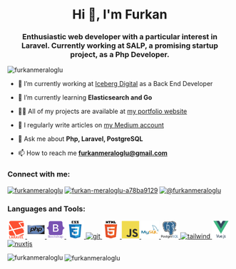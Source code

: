 <h1 align="center">Hi 👋, I'm Furkan</h1>
<h3 align="center">Enthusiastic web developer with a particular interest in Laravel. Currently working at SALP, a promising startup project, as a Php Developer.</h3>

<p align="left"> <img src="https://komarev.com/ghpvc/?username=furkanmeraloglu&label=Profile%20views&color=0e75b6&style=flat&theme=dracula" alt="furkanmeraloglu" /> </p>

- 🔭 I’m currently working at [Iceberg Digital](https://iceberg-digital.co.uk/quest/index.php) as a Back End Developer

- 🌱 I’m currently learning **Elasticsearch and Go**

- 👨‍💻 All of my projects are available at [my portfolio website](#)

- 📝 I regularly write articles on [my Medium account](https://medium.com/@furkanmeraloglu)

- 💬 Ask me about **Php, Laravel, PostgreSQL**

- 📫 How to reach me **furkanmeraloglu@gmail.com**

<h3 align="left">Connect with me:</h3>
<p align="left">
<a href="https://twitter.com/furkanmeraloglu" target="blank"><img align="center" src="https://raw.githubusercontent.com/rahuldkjain/github-profile-readme-generator/master/src/images/icons/Social/twitter.svg" alt="furkanmeraloglu" height="30" width="40" /></a>
<a href="https://linkedin.com/in/furkan-meraloglu-a78ba9129" target="blank"><img align="center" src="https://raw.githubusercontent.com/rahuldkjain/github-profile-readme-generator/master/src/images/icons/Social/linked-in-alt.svg" alt="furkan-meraloglu-a78ba9129" height="30" width="40" /></a>
<a href="https://medium.com/@furkanmeraloglu" target="blank"><img align="center" src="https://raw.githubusercontent.com/rahuldkjain/github-profile-readme-generator/master/src/images/icons/Social/medium.svg" alt="@furkanmeraloglu" height="30" width="40" /></a>
</p>

<h3 align="left">Languages and Tools:</h3>
<p align="left"> <a href="https://laravel.com/" target="_blank" rel="noreferrer"> <img src="https://raw.githubusercontent.com/devicons/devicon/master/icons/laravel/laravel-plain-wordmark.svg" alt="laravel" width="40" height="40"/> </a><a href="https://www.php.net" target="_blank" rel="noreferrer"> <img src="https://raw.githubusercontent.com/devicons/devicon/master/icons/php/php-original.svg" alt="php" width="40" height="40"/> </a><a href="https://getbootstrap.com" target="_blank" rel="noreferrer"> <img src="https://raw.githubusercontent.com/devicons/devicon/master/icons/bootstrap/bootstrap-plain-wordmark.svg" alt="bootstrap" width="40" height="40"/> </a> <a href="https://www.w3schools.com/css/" target="_blank" rel="noreferrer"> <img src="https://raw.githubusercontent.com/devicons/devicon/master/icons/css3/css3-original-wordmark.svg" alt="css3" width="40" height="40"/> </a> <a href="https://git-scm.com/" target="_blank" rel="noreferrer"> <img src="https://www.vectorlogo.zone/logos/git-scm/git-scm-icon.svg" alt="git" width="40" height="40"/> </a> <a href="https://www.w3.org/html/" target="_blank" rel="noreferrer"> <img src="https://raw.githubusercontent.com/devicons/devicon/master/icons/html5/html5-original-wordmark.svg" alt="html5" width="40" height="40"/> </a> <a href="https://developer.mozilla.org/en-US/docs/Web/JavaScript" target="_blank" rel="noreferrer"> <img src="https://raw.githubusercontent.com/devicons/devicon/master/icons/javascript/javascript-original.svg" alt="javascript" width="40" height="40"/> </a> <a href="https://www.mysql.com/" target="_blank" rel="noreferrer"> <img src="https://raw.githubusercontent.com/devicons/devicon/master/icons/mysql/mysql-original-wordmark.svg" alt="mysql" width="40" height="40"/> </a>  <a href="https://www.postgresql.org" target="_blank" rel="noreferrer"> <img src="https://raw.githubusercontent.com/devicons/devicon/master/icons/postgresql/postgresql-original-wordmark.svg" alt="postgresql" width="40" height="40"/> </a> <a href="https://tailwindcss.com/" target="_blank" rel="noreferrer"> <img src="https://www.vectorlogo.zone/logos/tailwindcss/tailwindcss-icon.svg" alt="tailwind" width="40" height="40"/> </a> <a href="https://vuejs.org/" target="_blank" rel="noreferrer"> <img src="https://raw.githubusercontent.com/devicons/devicon/master/icons/vuejs/vuejs-original-wordmark.svg" alt="vuejs" width="40" height="40"/> </a><a href="https://nuxtjs.org/" target="_blank" rel="noreferrer"> <img src="https://www.vectorlogo.zone/logos/nuxtjs/nuxtjs-icon.svg" alt="nuxtjs" width="40" height="40"/> </a>  </p>

<p><img align="left" src="https://github-readme-stats.vercel.app/api/top-langs?username=furkanmeraloglu&show_icons=true&locale=en&layout=compact&theme=dracula" alt="furkanmeraloglu" /></p>

<p>&nbsp;<img align="center" src="https://github-readme-stats.vercel.app/api?username=furkanmeraloglu&show_icons=true&locale=en&theme=dracula" alt="furkanmeraloglu" /></p>
